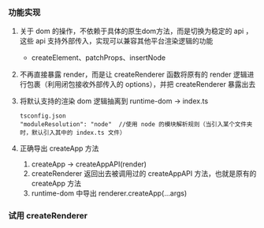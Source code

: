 ### 功能实现

1. 关于 dom 的操作，不依赖于具体的原生dom方法，而是切换为稳定的 api ，这些 api 支持外部传入，实现可以兼容其他平台渲染逻辑的功能

   * createElement、patchProps、insertNode

2. 不再直接暴露 render，而是让 createRenderer 函数将原有的 render 逻辑进行包裹（利用闭包接收外部传入的 options），并把 createRenderer 暴露出去

3. 将默认支持的渲染 dom 逻辑抽离到 runtime-dom -> index.ts

   ```
   tsconfig.json
   "moduleResolution": "node"  //使用 node 的模块解析规则（当引入某个文件夹时，默认引入其中的 index.ts 文件）
   ```

   

4. 正确导出 createApp 方法

   1. createApp -> createAppAPI(render)
   2. createRenderer 返回出去被调用过的 createAppAPI 方法，也就是原有的 createApp 方法
   3. runtime-dom 中导出 renderer.createApp(...args)

### 试用 createRenderer